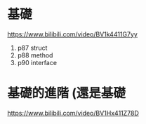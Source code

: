 # 基礎
https://www.bilibili.com/video/BV1k4411G7yy

1. p87 struct
2. p88 method
3. p90 interface


# 基礎的進階 (還是基礎
https://www.bilibili.com/video/BV1Hx411Z78D


